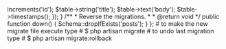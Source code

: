 <?php

# in this video we will create our new table
# first we will create a new file in `migrations` folder, in laravel naming of migration file should be like this `x_y_z.php` snake style (a good practicing)
# to make creating a file automatic you can type following command
# $ php artisan make:migration FileName --create="TableName"
#so we can then type
# $ php artisan make:migration create_posts_table --create="posts"
#output in thr file will be

use Illuminate\Database\Migrations\Migration;
use Illuminate\Database\Schema\Blueprint;
use Illuminate\Support\Facades\Schema;

return new class extends Migration {
    /**
     * Run the migrations.
     *
     * @return void
     */
    public function up()
    {
        Schema::create('posts', function (Blueprint $table) {
            $table->increments('id');
            $table->string('title');
            $table->text('body');
            $table->timestamps();
        });
    }

    /**
     * Reverse the migrations.
     *
     * @return void
     */
    public function down()
    {
        Schema::dropIfExists('posts');
    }
};

# to make the new migrate file execute type
# $ php artisan migrate

# to undo last migration type
# $ php artisan migrate:rollback